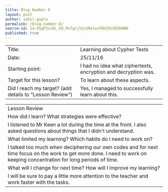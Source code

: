 ```yaml
---
title: Blog Number 8
layout: post
author: sahil.gupta
permalink: /blog-number-8/
source-id: 1a-XSgP2v10L_6U_MsfgrjVjn2Re1xxFBVZXoX8ZHNN0
published: true
---
```

<table>
  <tr>
    <td>Title:</td>
    <td>Learning about Cypher Texts</td>
  </tr>
  <tr>
    <td>Date:</td>
    <td>25/11/16</td>
  </tr>
  <tr>
    <td>Starting point:</td>
    <td>I had no idea what ciphertexts, encryption and decryption was.</td>
  </tr>
  <tr>
    <td>Target for this lesson?</td>
    <td>To learn about these aspects.</td>
  </tr>
  <tr>
    <td>Did I reach my target? 
(add details to "Lesson Review")</td>
    <td>Yes, I managed to successfully learn about this.</td>
  </tr>
</table>


<table>
  <tr>
    <td>Lesson Review</td>
  </tr>
  <tr>
    <td>How did I learn? What strategies were effective? </td>
  </tr>
  <tr>
    <td>I listened to Mr Keen a lot during the time at the front. I also asked questions about things that I didn't understand.</td>
  </tr>
  <tr>
    <td>What limited my learning? Which habits do I need to work on? </td>
  </tr>
  <tr>
    <td>I talked too much when deciphering our own codes and for next time focus on the work to get more done. I need to work on keeping concentration for long periods of time.</td>
  </tr>
  <tr>
    <td>What will I change for next time? How will I improve my learning?</td>
  </tr>
  <tr>
    <td>I will be sure to pay a little more attention to the teacher and work faster with the tasks.</td>
  </tr>
</table>


